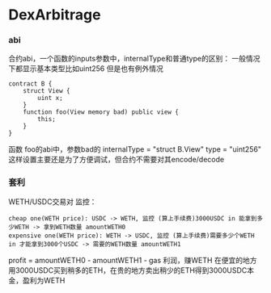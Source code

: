 # DexArbitrage
### abi
合约abi，一个函数的inputs参数中，internalType和普通type的区别：
一般情况下都显示基本类型比如uint256
但是也有例外情况
```solidity
contract B {
    struct View {
        uint x;
    }
    function foo(View memory bad) public view {
        this;
    }
}
```
函数 foo的abi中，参数bad的 internalType = "struct B.View"
                        type = "uint256"
这样设置主要还是为了方便调试，但合约不需要对其encode/decode


### 套利
WETH/USDC交易对
监控：

    cheap one(WETH price): USDC -> WETH, 监控 (算上手续费)3000USDC in 能拿到多少WETH -> 拿到WETH数量 amountWETH0
    expensive one(WETH price): WETH -> USDC, 监控 (算上手续费)需要多少个WETH in 才能拿到3000个USDC -> 需要的WETH数量 amountWETH1
        
profit = amountWETH0 - amountWETH1 - gas 利润，赚WETH
在便宜的地方用3000USDC买到稍多的ETH，在贵的地方卖出稍少的ETH得到3000USDC本金，盈利为WETH
